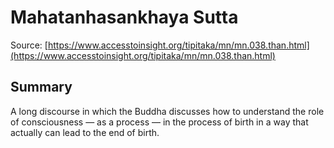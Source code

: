 # Mahatanhasankhaya Sutta

Source: [https://www.accesstoinsight.org/tipitaka/mn/mn.038.than.html](https://www.accesstoinsight.org/tipitaka/mn/mn.038.than.html)

## Summary
A long discourse in which the Buddha discusses how to understand the role of consciousness — as a process — in the process of birth in a way that actually can lead to the end of birth.